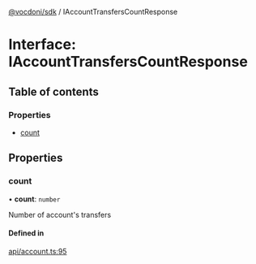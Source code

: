 [@vocdoni/sdk](/sdk) / IAccountTransfersCountResponse

# Interface: IAccountTransfersCountResponse

## Table of contents

### Properties

- [count](IAccountTransfersCountResponse#count)

## Properties

### count

• **count**: `number`

Number of account's transfers

#### Defined in

[api/account.ts:95](https://github.com/vocdoni/vocdoni-sdk/blob/ee6390524b82e6ef535da03c0e3bb826e450e622/src/api/account.ts#L95)
